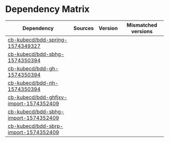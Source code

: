 # Dependency Matrix

Dependency | Sources | Version | Mismatched versions
---------- | ------- | ------- | -------------------
[cb-kubecd/bdd-spring-1574349327](https://github.com/cb-kubecd/bdd-spring-1574349327.git) |  | []() | 
[cb-kubecd/bdd-sbhg-1574350394](https://github.com/cb-kubecd/bdd-sbhg-1574350394.git) |  | []() | 
[cb-kubecd/bdd-gh-1574350394](https://github.com/cb-kubecd/bdd-gh-1574350394.git) |  | []() | 
[cb-kubecd/bdd-nh-1574350394](https://github.com/cb-kubecd/bdd-nh-1574350394.git) |  | []() | 
[cb-kubecd/bdd-ghfjxy-import-1574352409](https://github.com/cb-kubecd/bdd-ghfjxy-import-1574352409.git) |  | []() | 
[cb-kubecd/bdd-sbhg-import-1574352409](https://github.com/cb-kubecd/bdd-sbhg-import-1574352409.git) |  | []() | 
[cb-kubecd/bdd-sbrp-import-1574352409](https://github.com/cb-kubecd/bdd-sbrp-import-1574352409.git) |  | []() | 
